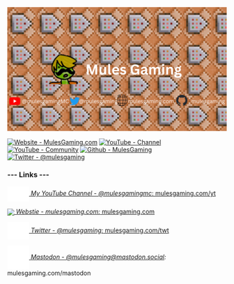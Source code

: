 <img src="/My Youtube Banner.png">

[![Website - MulesGaming.com](https://img.shields.io/badge/Website-MulesGaming.com-2ea44f)](https://www.mulesgaming.com)
[![YouTube - Channel](https://img.shields.io/badge/YouTube-Channel-CC0000?logo=youtube)](https://www.mulesgaming.com/yt)
[![YouTube - Community](https://img.shields.io/badge/YouTube-Community-CC0000?logo=youtube)](https://www.mulesgaming.com/community)
[![Github - MulesGaming](https://img.shields.io/badge/Github-MulesGaming-383734?logo=github)](https://github.com/MulesGaming)
[![Twitter - @mulesgaming](https://img.shields.io/badge/Twitter-%40mulesgaming-yellow?logo=twitter)](https://twitter.com/mulesgaming)

### --- Links ---  

<a href="https://www.mulesgaming.com/yt"><img align="center" src="/img/yt_icon_mono_dark.png" width=50> *My YouTube Channel - @mulesgamingmc*: mulesgaming.com/yt</a>

<a href="https://www.mulesgaming.com/"><img align="center" src="https://www.mulesgaming.com/media/images/mules-icon-transparent.png" width=50> *Webstie - mulesgaming.com:* mulesgaming.com</a>

<a href="https://www.mulesgaming.com/twt"><img align="center" src="/img/twitter_logo.png" width=50> *Twitter - @mulesgaming:* mulesgaming.com/twt</a>

<a href="https://www.mulesgaming.com/mastodon"><img align="center" src="/img/mastodon_logo.svg" width=50> *Mastodon - @mulesgaming@mastodon.social:* mulesgaming.com/mastodon</a>

<!---
MulesGaming/MulesGaming is a unique repository because its `README.md` (this file) appears on your GitHub profile.
--->
